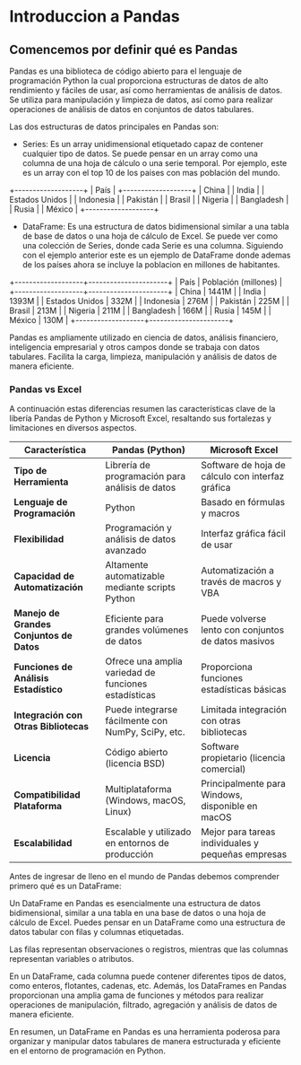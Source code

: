 # Introduccion a Pandas

## Comencemos por definir qué es Pandas
Pandas es una biblioteca de código abierto para el lenguaje de programación Python la cual proporciona estructuras de datos de alto rendimiento y fáciles de usar, así como herramientas de análisis de datos. Se utiliza para manipulación y limpieza de datos, así como para realizar operaciones de análisis de datos en conjuntos de datos tabulares.

Las dos estructuras de datos principales en Pandas son:
- Series: Es un array unidimensional etiquetado capaz de contener cualquier tipo de datos. Se puede pensar en un array como una columna de una hoja de cálculo o una serie temporal. Por ejemplo, este es un array con el top 10 de los paises con mas población del mundo.

+-------------------+
| País              |
+-------------------+
| China             |
| India             |
| Estados Unidos    |
| Indonesia         |
| Pakistán          |
| Brasil            |
| Nigeria           |
| Bangladesh        |
| Rusia             |
| México            |
+-------------------+

- DataFrame: Es una estructura de datos bidimensional similar a una tabla de base de datos o una hoja de cálculo de Excel. Se puede ver como una colección de Series, donde cada Serie es una columna. Siguiendo con el ejemplo anterior este es un ejemplo de DataFrame donde ademas de los países ahora se incluye la poblacion en millones de habitantes.

+-------------------+----------------------+
| País              | Población (millones) |
+-------------------+----------------------+
| China             | 1441M                |
| India             | 1393M                |
| Estados Unidos    | 332M                 |
| Indonesia         | 276M                 |
| Pakistán          | 225M                 |
| Brasil            | 213M                 |
| Nigeria           | 211M                 |
| Bangladesh        | 166M                 |
| Rusia             | 145M                 |
| México            | 130M                 |
+-------------------+----------------------+

Pandas es ampliamente utilizado en ciencia de datos, análisis financiero, inteligencia empresarial y otros campos donde se trabaja con datos tabulares. Facilita la carga, limpieza, manipulación y análisis de datos de manera eficiente.

### Pandas vs Excel
A continuación estas diferencias resumen las características clave de la libería Pandas de Python y Microsoft Excel, resaltando sus fortalezas y limitaciones en diversos aspectos.

| Característica                | Pandas (Python)                                  | Microsoft Excel                                |
| ----------------------------- | ----------------------------------------------- | ----------------------------------------------- |
| **Tipo de Herramienta**        | Librería de programación para análisis de datos  | Software de hoja de cálculo con interfaz gráfica|
| **Lenguaje de Programación**   | Python                                          | Basado en fórmulas y macros                     |
| **Flexibilidad**               | Programación y análisis de datos avanzado        | Interfaz gráfica fácil de usar                 |
| **Capacidad de Automatización**| Altamente automatizable mediante scripts Python | Automatización a través de macros y VBA         |
| **Manejo de Grandes Conjuntos de Datos** | Eficiente para grandes volúmenes de datos   | Puede volverse lento con conjuntos de datos masivos|
| **Funciones de Análisis Estadístico** | Ofrece una amplia variedad de funciones estadísticas | Proporciona funciones estadísticas básicas      |
| **Integración con Otras Bibliotecas** | Puede integrarse fácilmente con NumPy, SciPy, etc. | Limitada integración con otras bibliotecas       |
| **Licencia**                  | Código abierto (licencia BSD)                  | Software propietario (licencia comercial)       |
| **Compatibilidad Plataforma** | Multiplataforma (Windows, macOS, Linux)        | Principalmente para Windows, disponible en macOS |
| **Escalabilidad**             | Escalable y utilizado en entornos de producción | Mejor para tareas individuales y pequeñas empresas|


Antes de ingresar de lleno en el mundo de Pandas debemos comprender primero qué es un DataFrame:

Un DataFrame en Pandas es esencialmente una estructura de datos bidimensional, similar a una tabla en una base de datos o una hoja de cálculo de Excel. Puedes pensar en un DataFrame como una estructura de datos tabular con filas y columnas etiquetadas.

Las filas representan observaciones o registros, mientras que las columnas representan variables o atributos.

En un DataFrame, cada columna puede contener diferentes tipos de datos, como enteros, flotantes, cadenas, etc. Además, los DataFrames en Pandas proporcionan una amplia gama de funciones y métodos para realizar operaciones de manipulación, filtrado, agregación y análisis de datos de manera eficiente.

En resumen, un DataFrame en Pandas es una herramienta poderosa para organizar y manipular datos tabulares de manera estructurada y eficiente en el entorno de programación en Python.